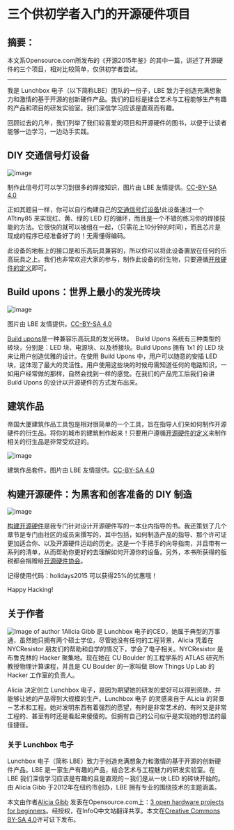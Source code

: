 # 三个供初学者入门的开源硬件项目

## 摘要：

本文系Opensource.com所发布的《开源2015年鉴》的其中一篇，讲述了开源硬件的三个项目，相对比较简单，仅供初学者尝试。

--------------------------------------------------

我是 Lunchbox 电子（以下简称LBE）团队的一份子，LBE 致力于创造充满想象力和激情的基于开源的创新硬件产品。我们的目标是揉合艺术与工程能够生产有趣的产品和项目的研发实验室。我们深信学习应该是直观而有趣。

回顾过去的几年，我们列举了我们较喜爱的项目和开源硬件的图书，以便于让读者能够一边学习，一边动手实践。

## DIY 交通信号灯设备

![image](https://opensource.com/sites/default/files/stopandgokit.jpg)

制作此信号灯可以学习到很多的焊接知识，图片由 LBE 友情提供。[CC-BY-SA 4.0](https://creativecommons.org/licenses/by-sa/4.0/)

正如其题目一样，你可以自行构建自己的[交通信号灯设备](http://www.lunchboxelectronics.com/product/stopandgo)!此设备通过一个 ATtiny85 来实现红、黄、绿的 LED 灯的循环，而且是一个不错的练习你的焊接技能的方法。它很快的就可以被组在一起，（只需花上10分钟的时间），而且芯片是现成的程序已经准备好了的！无需懂得编码。

此设备的地板上的接口是和乐高玩具兼容的，所以你可以将此设备置放在任何的乐高玩具之上。我们也非常欢迎大家的参与，制作此设备的衍生物，只要遵循[开放硬件的定义](http://www.oshwa.org/definition/)即可。

## Build upons：世界上最小的发光砖块

![image](https://opensource.com/sites/default/files/buildupons.jpg)

图片由 LBE 友情提供。[CC-BY-SA 4.0](https://creativecommons.org/licenses/by-sa/4.0/)

[Build upons](https://www.kickstarter.com/projects/1828089281/build-upons-worlds-tiniest-light-up-bricks)是一种兼容乐高玩具的发光砖块。　Build Upons 系统有三种类型的砖块，分别是：LED 块、电源块、以及桥接块。Build Upons 拥有 1x1 的 LED 块来让用户创造优雅的设计。在使用 Build Upons 中，用户可以随意的安插 LED 块，这体现了最大的灵活性。用户使用这些块的时候毋需知道任何的电路知识，一如用户经常做的那样，自然会找到一样的感觉。在我们的产品完工后我们会讲 Build Upons 的设计以开源硬件的方式发布出来。

## 建筑作品

帝国大厦建筑作品工具包是相对很简单的一个工具，旨在指导人们来如何制作开源硬件的衍生品。将你的城市的建筑制作起来！只要用户遵循[开源硬件的定义](http://www.oshwa.org/definition/)来制作相关的衍生品是非常受欢迎的。

![image](https://opensource.com/sites/default/files/blinky-building-empire-state1-800x800.jpg)

建筑作品套件。图片由 LBE 友情提供。[CC-BY-SA 4.0](https://creativecommons.org/licenses/by-sa/4.0/)


## 构建开源硬件：为黑客和创客准备的 DIY 制造

![image](https://opensource.com/sites/default/files/gibb_buildingopensourcehardware.jpg)

[构建开源硬件](https://www.sparkfun.com/products/13220)是我专门针对设计开源硬件写的一本业内指导的书。我还策划了几个章节是专门由社区的成员来撰写的，其中包括，如何制造产品的指导、那个许可证更加适合你、以及开源硬件运动的历史。这是一个手把手的向导指南，并且带有一系列的清单，从而帮助你更好的去理解如何开源你的设备。另外，本书所获得的版税都会捐赠给[开源硬件协会](http://www.oshwa.org/)。

记得使用代码：holidays2015 可以获得25%的优惠哦！

Happy Hacking!


## 关于作者
![Image of author 1](https://opensource.com/sites/default/files/styles/profile_pictures/public/stem-girl-alicia-gibb.jpg?itok=Qz66vPmc)Alicia Gibb 是 Lunchbox 电子的CEO，她属于典型的万事通，虽然她只拥有两个硕士学位，尽管她没有任何的工程背景，Alicia 凭着在 NYCResistor 朋友们的帮助和自学的情况下，学会了电子相关。NYCResistor 是布鲁克林的 Hacker 聚集地。现在她在 CU Boulder 的工程学系的 ATLAS 研究所教授物理计算课程，并且是 CU Boulder 的一家叫做 Blow Things Up Lab 的 Hacker 工作室的负责人。

Alicia 决定创立 Lunchbox 电子，是因为期望她的研发的爱好可以得到资助，并能够让她的产品得到大规模的生产。Lunchbox 电子 的灵感来自于 ALicia 的背景－艺术和工程。她对发明东西有着强烈的愿望，有时是非常艺术的、有时又是非常工程的、甚至有时还是看起来傻傻的。但拥有自己的公司似乎是实现她的想法的最佳捷径。

### 关于 Lunchbox 电子

Lunchbox 电子（简称 LBE）致力于创造充满想象力和激情的基于开源的创新硬件产品。LBE 是一家生产有趣的产品，结合艺术与工程魅力的研发实验室。在 LBE 我们深信学习应该是有趣的且是直观的－我们是从一块 LED 的砖块开始的。由 Alicia Gibb 于2012年在纽约市创办，LBE 拥有专业的围绕技术的主题涵盖。

本文由作者[Alicia Gibb](https://opensource.com/users/aliciagibb) 发表在Opensource.com上：[3 open hardware projects for beginners](https://opensource.com/life/15/12/3-open-hardware-projects-to-build)。经授权，在InfoQ中文站翻译共享。本文在[Creative Commons BY-SA 4.0](http://creativecommons.org/licenses/by-sa/4.0/)许可证下发布。
